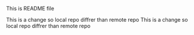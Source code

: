 This is README file

This is a change so local repo diffrer than remote repo
This is a change so local repo diffrer than remote repo
